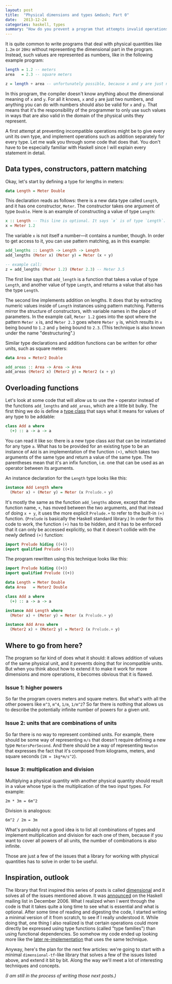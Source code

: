 ```yaml
---
layout: post
title:  "Physical dimensions and types &mdash; Part 0"
date:   2013-12-24
categories: haskell, types
summary: "How do you prevent a program that attempts invalid operations on physical quantities from running? Basically by representing them as types. Basically."
---
```


It is quite common to write programs that deal with physical quantities like `1.2m` or `20Hz` without representing the dimensional part in the program. Instead, such values are represented as numbers, like in the following example program:

```haskell
length = 1.2 -- meters
area   = 2.3 -- square meters

z = length + area -- unfortunately possible, because x and y are just numbers
```

In this program, the compiler doesn't know anything about the dimensional meaning of `x` and `y`. For all it knows, `x` and `y` are just two numbers, and anything you can do with numbers should also be valid for `x` and `y`. That means that it's the responsibility of the programmer to only use such values in ways that are also valid in the domain of the physical units they represent.

A first attempt at preventing incompatible operations might be to give every unit its own type, and implement operations such as addition separately for every type. Let me walk you through some code that does that. You don't have to be especially familiar with Haskell since I will explain every statement in detail.

## Data types, constructors, pattern matching

Okay, let's start by defining a type for lengths in meters:

```haskell
data Length = Meter Double
```

This declaration reads as follows: there is a new data type called `Length`, and it has one constructor, `Meter`. The constructor takes one argument of type `Double`. Here is an example of constructing a value of type `Length`:

```haskell
x :: Length -- This line is optional. It says `x` is of type `Length`.
x = Meter 1.2
```

The variable `x` is not itself a number&mdash;it contains a number, though. In order to get access to it, you can use pattern matching, as in this example:

```haskell
add_lengths :: Length -> Length -> Length
add_lengths (Meter x) (Meter y) = Meter (x + y)

-- example call:
z = add_lengths (Meter 1.2) (Meter 2.3) -- Meter 3.5
```

The first line says that `add_length` is a function that takes a value of type `Length`, and another value of type `Length`, and returns a value that also has the type `Length`.

The second line implements addition on lengths. It does that by extracting numeric values inside of `Length` instances using pattern matching. Patterns mirror the structure of constructors, with variable names in the place of parameters. In the example call, `Meter 1.2` goes into the spot where the pattern `Meter x` is, and `Meter 2.3` goes where `Meter y` is, which results in `x` being bound to `1.2` and `y` being bound to `2.3`. (This technique is also known under the name "destructuring".)

Similar type declarations and addition functions can be written for other units, such as square meters:

```haskell
data Area = Meter2 Double

add_areas :: Area -> Area -> Area
add_areas (Meter2 x) (Meter2 y) = Meter2 (x + y)
```

## Overloading functions

Let's look at some code that will allow us to use the `+` operator instead of the functions `add_lengths` and `add_areas`, which are a little bit bulky. The first thing we do is define a [type class][4] that says what it means for values of any type to be addable:

```haskell
class Add a where
  (+) :: a -> a -> a
```

You can read it like so: there is a new type class `Add` that can be instantiated for any type `a`. What has to be provided for an existing type to be an instance of `Add` is an implementation of the function `(+)`, which takes two arguments of the same type and return a value of the same type. The parentheses mean that it's an infix function, i.e. one that can be used as an operator between its arguments.

An instance declaration for the `Length` type looks like this:

```haskell
instance Add Length where
  (Meter x) + (Meter y) = Meter (x Prelude.+ y)
```

It's mostly the same as the function `add_lengths` above, except that the function name, `+`, has moved between the two arguments, and that instead of doing `x + y`, it uses the more explicit `Prelude.+` to refer to the built-in `(+)` function. (`Prelude` is basically the Haskell standard library.) In order for this code to work, the function `(+)` has to be hidden, and it has to be enforced that it can only be accessed explicitly, so that it doesn't collide with the newly defined `(+)` function:

```haskell
import Prelude hiding ((+))
import qualified Prelude ((+))
```

The program rewritten using this technique looks like this:

```haskell
import Prelude hiding ((+))
import qualified Prelude ((+))

data Length = Meter Double
data Area   = Meter2 Double

class Add a where
  (+) :: a -> a -> a

instance Add Length where
  (Meter x) + (Meter y) = Meter (x Prelude.+ y)

instance Add Area where
  (Meter2 x) + (Meter2 y) = Meter2 (x Prelude.+ y)
```

## Where to go from here?

The program so far kind of does what it should: it allows addition of values of the same physical unit, and it prevents doing that for incompatible units. But when you think about how to extend it to make it work for more dimensions and more operations, it becomes obvious that it is flawed.

### Issue 1: higher powers

So far the program covers meters and square meters. But what's with all the other powers like `m^3`, `m^4`, `1/m`, `1/m^2`? So far there is nothing that allows us to describe the potentially infinite number of powers for a given unit.

### Issue 2: units that are combinations of units

So far there is no way to represent combined units. For example, there should be some way of representing `m/s` that doesn't require defining a new type `MetersPerSecond`. And there should be a way of representing `Newton` that expresses the fact that it's composed from kilograms, meters, and square seconds (`1N = 1kg*m/s^2`).

### Issue 3: multiplication and division

Multiplying a physical quantity with another physical quantity should result in a value whose type is the multiplication of the two input types. For example:

````
2m * 3m = 6m^2
````

Division is analogous:

````
6m^2 / 2m = 3m
````

What's probably not a good idea is to list all combinations of types and implement multiplication and division for each one of them, because if you want to cover all powers of all units, the number of combinations is also infinite.

Those are just a few of the issues that a library for working with physical quantities has to solve in order to be useful.

## Inspiration, outlook

The library that first inspired this series of posts is called [dimensional][1] and it solves all of the issues mentioned above. It was [announced][2] on the Haskell mailing list in December 2006. What I realized when I went through the code is that it takes quite a long time to see what is essential and what is optional. After some time of reading and digesting the code, I started writing a minimal version of it from scratch, to see if I really understood it. While doing that, one thing I also realized is that certain operations could more directly be expressed using type functions (called "type families") than using functional dependencies. So somehow my code ended up looking more like the [later re-implementation][3] that uses the same technique.

Anyway, here's the plan for the next few articles: we're going to start with a minimal `dimensional-tf`-like library that solves a few of the issues listed above, and extend it bit by bit. Along the way we'll meet a lot of interesting techniques and concepts.

<i>(I am still in the process of writing those next posts.)</I>


[1]: https://code.google.com/p/dimensional/
[2]: http://www.haskell.org/pipermail/haskell/2006-December/018993.html
[3]: http://flygdynamikern.blogspot.de/2012/02/announce-dimensional-tf-010-statically.html
[4]: http://en.wikibooks.org/wiki/Haskell/Classes_and_types
